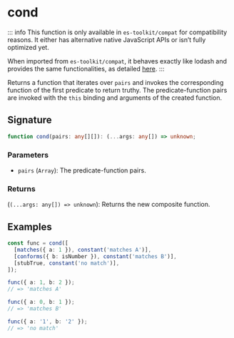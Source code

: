 # cond

::: info
This function is only available in `es-toolkit/compat` for compatibility reasons. It either has alternative native JavaScript APIs or isn’t fully optimized yet.

When imported from `es-toolkit/compat`, it behaves exactly like lodash and provides the same functionalities, as detailed [here](../../../compatibility.md).
:::

Returns a function that iterates over `pairs` and invokes the corresponding
function of the first predicate to return truthy. The predicate-function pairs
are invoked with the `this` binding and arguments of the created function.

## Signature

```typescript
function cond(pairs: any[][]): (...args: any[]) => unknown;
```

### Parameters

- `pairs` (`Array`): The predicate-function pairs.

### Returns

(`(...args: any[]) => unknown`): Returns the new composite function.

## Examples

```typescript
const func = cond([
  [matches({ a: 1 }), constant('matches A')],
  [conforms({ b: isNumber }), constant('matches B')],
  [stubTrue, constant('no match')],
]);

func({ a: 1, b: 2 });
// => 'matches A'

func({ a: 0, b: 1 });
// => 'matches B'

func({ a: '1', b: '2' });
// => 'no match'
```
